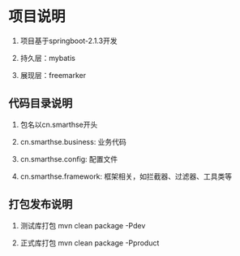 # 项目说明

1. 项目基于springboot-2.1.3开发

2. 持久层：mybatis

3. 展现层：freemarker


## 代码目录说明

1. 包名以cn.smarthse开头

2. cn.smarthse.business: 业务代码

3. cn.smarthse.config: 配置文件

4. cn.smarthse.framework: 框架相关，如拦截器、过滤器、工具类等



## 打包发布说明

1. 测试库打包
mvn clean package -Pdev

2. 正式库打包
mvn clean package -Pproduct
